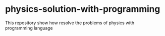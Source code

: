 # physics-solution-with-programming
This repository show how resolve the problems of physics with programming language
